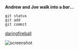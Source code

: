 **Andrew and Joe walk into a *bar*...**

    git status
    git add
    git commit

[daringfireball](http://daringfireball.net/projects/markdown/syntax#html)

![screenshot](/phase-0-gps-1/screenshot/screenshot.jpg)

